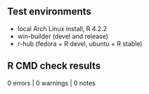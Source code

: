 ## Test environments
* local Arch Linux install, R 4.2.2
* win-builder (devel and release)
* r-hub (fedora + R devel, ubuntu + R stable)

## R CMD check results

0 errors | 0 warnings | 0 notes

